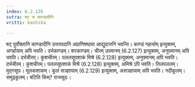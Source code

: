 ```yaml
---
index: 6.2.135
sutra: षट् च काण्डादीनि
vritti: kashika

---
```

षट् पुर्वोक्तानि काण्डादीनि उत्तरपदानि अप्राणिषष्ठ्या आद्युदात्तनि भवन्ति। काण्डं गहार्याम् इत्युक्तम्, अगर्हायाम् अपि भवति। दर्भकाण्डम्। शरकाण्डम्। चीरम् उपमानम् (6.2.127) इत्युक्तम्, अनुपमानम् अपि भवति। दर्भचीरम्। कुशचीरम्। पललसूपशाकं मिश्रे (6.2.128) इत्युक्तम्, अनुपमानम् अपि भवति। दर्भचीरम्। कुशचीरम्। पललसूपशाकं मिश्रे (6.2.128) इत्युक्तम्, अमिश्रे ऽपि भवति। तिलपललम्। मुद्गसूपः। मूलकशाकम्। कूलं सञ्ज्ञायाम् (6.2.129) इत्युक्तम्, असञ्ज्ञायाम् अपि भवति। नदीकूलम्। समुद्रकूलम्। षटिति किम्? राजसूदः।